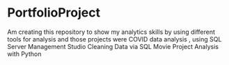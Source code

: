 # PortfolioProject
Am creating this repository to show my analytics skills 
by using different tools for analysis 
and those projects were 
COVID data analysis , using SQL Server Management Studio
Cleaning Data via SQL 
Movie Project Analysis with Python 
